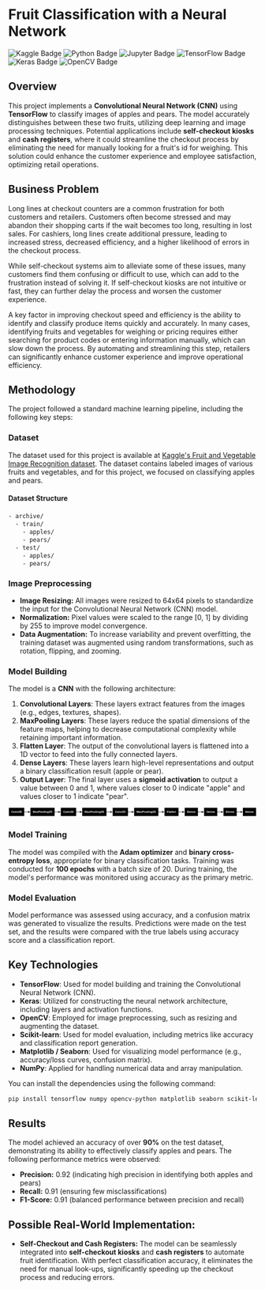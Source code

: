 # Fruit Classification with a Neural Network
![Kaggle Badge](https://img.shields.io/badge/made%20with-kaggle-%2320BEFF?logo=kaggle&logoColor=white) ![Python Badge](https://img.shields.io/badge/made_with-python-%233776AB?logo=python&logoColor=white) ![Jupyter Badge](https://img.shields.io/badge/made_with-jupyter-%23F37626?logo=jupyter&logoColor=white) ![TensorFlow Badge](https://img.shields.io/badge/made%20with-tensorflow-%23FF6F00?logo=TensorFlow&logoColor=white) ![Keras Badge](https://img.shields.io/badge/made%20with-keras-%23D00000?logo=Keras&logoColor=white) ![OpenCV Badge](https://img.shields.io/badge/made%20with-opencv-%235C3EE8?logo=OpenCV&logoColor=white) 



## Overview

This project implements a **Convolutional Neural Network (CNN)** using **TensorFlow** to classify images of apples and pears. The model accurately distinguishes between these two fruits, utilizing deep learning and image processing techniques. Potential applications include **self-checkout kiosks** and **cash registers**, where it could streamline the checkout process by eliminating the need for manually looking for a fruit's id for weighing. This solution could enhance the customer experience and employee satisfaction, optimizing retail operations.

## Business Problem

Long lines at checkout counters are a common frustration for both customers and retailers. Customers often become stressed and may abandon their shopping carts if the wait becomes too long, resulting in lost sales. For cashiers, long lines create additional pressure, leading to increased stress, decreased efficiency, and a higher likelihood of errors in the checkout process.

While self-checkout systems aim to alleviate some of these issues, many customers find them confusing or difficult to use, which can add to the frustration instead of solving it. If self-checkout kiosks are not intuitive or fast, they can further delay the process and worsen the customer experience.

A key factor in improving checkout speed and efficiency is the ability to identify and classify produce items quickly and accurately. In many cases, identifying fruits and vegetables for weighing or pricing requires either searching for product codes or entering information manually, which can slow down the process. By automating and streamlining this step, retailers can significantly enhance customer experience and improve operational efficiency.

## Methodology

The project followed a standard machine learning pipeline, including the following key steps:

### Dataset

The dataset used for this project is available at [Kaggle's Fruit and Vegetable Image Recognition dataset](https://www.kaggle.com/datasets/kritikseth/fruit-and-vegetable-image-recognition). The dataset contains labeled images of various fruits and vegetables, and for this project, we focused on classifying apples and pears.

#### Dataset Structure

```
- archive/
  - train/
    - apples/
    - pears/
  - test/
    - apples/
    - pears/
```

### Image Preprocessing

- **Image Resizing:** All images were resized to 64x64 pixels to standardize the input for the Convolutional Neural Network (CNN) model.
- **Normalization:** Pixel values were scaled to the range [0, 1] by dividing by 255 to improve model convergence.
- **Data Augmentation:** To increase variability and prevent overfitting, the training dataset was augmented using random transformations, such as rotation, flipping, and zooming.

### Model Building

The model is a **CNN** with the following architecture:

1. **Convolutional Layers**: These layers extract features from the images (e.g., edges, textures, shapes).
2. **MaxPooling Layers**: These layers reduce the spatial dimensions of the feature maps, helping to decrease computational complexity while retaining important information.
3. **Flatten Layer**: The output of the convolutional layers is flattened into a 1D vector to feed into the fully connected layers.
4. **Dense Layers**: These layers learn high-level representations and output a binary classification result (apple or pear).
5. **Output Layer**: The final layer uses a **sigmoid activation** to output a value between 0 and 1, where values closer to 0 indicate "apple" and values closer to 1 indicate "pear".

![Network Architecture](network_architecture.png)

### Model Training

The model was compiled with the **Adam optimizer** and **binary cross-entropy loss**, appropriate for binary classification tasks. Training was conducted for **100 epochs** with a batch size of 20. During training, the model's performance was monitored using accuracy as the primary metric.

### Model Evaluation

Model performance was assessed using accuracy, and a confusion matrix was generated to visualize the results. Predictions were made on the test set, and the results were compared with the true labels using accuracy score and a classification report.

## Key Technologies

- **TensorFlow**: Used for model building and training the Convolutional Neural Network (CNN).
- **Keras**: Utilized for constructing the neural network architecture, including layers and activation functions.
- **OpenCV**: Employed for image preprocessing, such as resizing and augmenting the dataset.
- **Scikit-learn**: Used for model evaluation, including metrics like accuracy and classification report generation.
- **Matplotlib / Seaborn**: Used for visualizing model performance (e.g., accuracy/loss curves, confusion matrix).
- **NumPy**: Applied for handling numerical data and array manipulation.

You can install the dependencies using the following command:

```bash
pip install tensorflow numpy opencv-python matplotlib seaborn scikit-learn
```

## Results
The model achieved an accuracy of over **90%** on the test dataset, demonstrating its ability to effectively classify apples and pears. The following performance metrics were observed:
- **Precision:** 0.92 (indicating high precision in identifying both apples and pears)
- **Recall:** 0.91 (ensuring few misclassifications)
- **F1-Score:** 0.91 (balanced performance between precision and recall)

## Possible Real-World Implementation:

- **Self-Checkout and Cash Registers:** The model can be seamlessly integrated into **self-checkout kiosks** and **cash registers** to automate fruit identification. With perfect classification accuracy, it eliminates the need for manual look-ups, significantly speeding up the checkout process and reducing errors.


